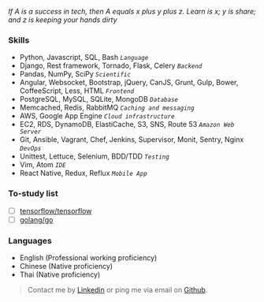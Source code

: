 *If A is a success in tech, then A equals x plus y plus z. Learn is x; y is share; and z is keeping your hands dirty*

### Skills

* Python, Javascript, SQL, Bash *`Language`*
* Django, Rest framework, Tornado, Flask, Celery *`Backend`*
* Pandas, NumPy, SciPy *`Scientific`*
* Angular, Websocket, Bootstrap, jQuery, CanJS, Grunt, Gulp, Bower, CoffeeScript, Less, HTML *`Frontend`*
* PostgreSQL, MySQL, SQLite, MongoDB *`Database`*
* Memcached, Redis, RabbitMQ *`Caching and messaging`*
* AWS, Google App Engine *`Cloud infrastructure`*
* EC2, RDS, DynamoDB, ElastiCache, S3, SNS, Route 53 *`Amazon Web Server`*
* Git, Ansible, Vagrant, Chef, Jenkins, Supervisor, Monit, Sentry, Nginx *`DevOps`*
* Unittest, Lettuce, Selenium, BDD/TDD *`Testing`*
* Vim, Atom *`IDE`*
* React Native, Redux, Reflux *`Mobile App`*

### To-study list

- [ ] [tensorflow/tensorflow](https://github.com/tensorflow/tensorflow)
- [ ] [golang/go](https://github.com/golang/go)

### Languages

* English (Professional working proficiency)
* Chinese (Native proficiency)
* Thai (Native proficiency)

> Contact me by [Linkedin](https://hk.linkedin.com/in/7kfpun) or ping me via email on [Github](https://github.com/7kfpun).
